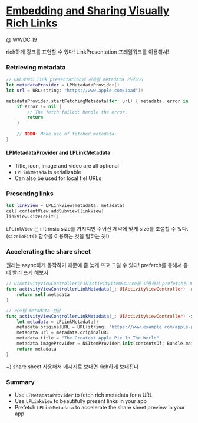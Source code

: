 # [Embedding and Sharing Visually Rich Links](https://developer.apple.com/wwdc19/262)

@ WWDC 19

rich하게 링크를 표현할 수 있다! LinkPresentation 프레임워크를 이용해서!



### Retrieving metadata

```swift
// URL로부터 link presentation에 사용될 metadata 가져오기
let metadataProvider = LPMetadataProvider()
let url = URL(string: "https://www.apple.com/ipad")!

metadataProvider.startFetchingMetadata(for: url) { metadata, error in
    if error != nil {
        // The fetch failed: handle the error.
        return
    }
    
    // TODO: Make use of fetched metadata.
}
```

#### LPMetadataProvider and LPLinkMetadata

* Title, icon, image and video are all optional
* `LPLinkMetada` is serializable
* Can also be used for local fiel URLs



### Presenting links

```swift
let linkView = LPLinkView(metadata: metadata)
cell.contentView.addSubview(linkView)
linkView.sizeToFit()
```

`LPLinkView` 는 intrinsic size를 가지지만 주어진 제약에 맞게 size를 조절할 수 있다. (`sizeToFit()` 함수를 이용하는 것을 말하는 듯!)

### Accelerating the share sheet

원래는 async하게 동작하기 때문에 좀 늦게 뜨고 그럴 수 있다! prefetch를 통해서 좀 더 빨리 뜨게 해보자.

```swift
// UIActivityViewController에 UIActivityItemSource를 이용해서 prefetch된 metadata 전달
func activityViewControllerLinkMetadata(_: UIActivityViewController) -> LPLinkMetadata {
    return self.metadata
}

// 커스텀 metadata 전달
func activityViewControllerLinkMetadata(_: UIActivityViewController) -> LPLinkMetadata {
    let metadata = LPLinkMetadata()
    metadata.originalURL = URL(string: "https://www.example.com/apple-pie")
    metadata.url = metadata.originalURL
    metadata.title = "The Greatest Apple Pie In The World"
    metadata.imageProvider = NSItemProvider.init(contentsOf: Bundle.main.url(forResource: "apple-pie", withExtension: "jpg"))
    return metadata
}
```

+) share sheet 사용해서 메시지로 보내면 rich하게 보내진다

### Summary

* Use `LPMetadataProvider` to fetch rich metadata for a URL
* Use `LPLinkView` to beautifully present links in your app
* Prefetch `LPLinkMetadata` to accelerate the share sheet preview in your app